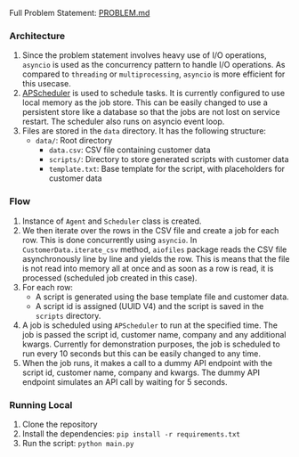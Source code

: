 Full Problem Statement: [PROBLEM.md](PROBLEM.md)

### Architecture
1. Since the problem statement involves heavy use of I/O operations, `asyncio` is used as the concurrency pattern to handle I/O operations. As compared to `threading` or `multiprocessing`, `asyncio` is more efficient for this usecase.
2. [APScheduler](https://github.com/agronholm/apscheduler) is used to schedule tasks. It is currently configured to use local memory as the job store. This can be easily changed to use a persistent store like a database so that the jobs are not lost on service restart. The scheduler also runs on asyncio event loop.
3. Files are stored in the `data` directory. It has the following structure:
    - `data/`: Root directory
        - `data.csv`: CSV file containing customer data
        - `scripts/`: Directory to store generated scripts with customer data
        - `template.txt`: Base template for the script, with placeholders for customer data

### Flow
1. Instance of `Agent` and `Scheduler` class is created.
2. We then iterate over the rows in the CSV file and create a job for each row. This is done concurrently using `asyncio`. In `CustomerData.iterate_csv` method, `aiofiles` package reads the CSV file asynchronously line by line and yields the row. This is means that the file is not read into memory all at once and as soon as a row is read, it is processed (scheduled job created in this case).
3. For each row: 
    - A script is generated using the base template file and customer data.
    - A script id is assigned (UUID V4) and the script is saved in the `scripts` directory.
4. A job is scheduled using `APScheduler` to run at the specified time. The job is passed the script id, customer name, company and any additional kwargs. Currently for demonstration purposes, the job is scheduled to run every 10 seconds but this can be easily changed to any time.
5. When the job runs, it makes a call to a dummy API endpoint with the script id, customer name, company and kwargs. The dummy API endpoint simulates an API call by waiting for 5 seconds.

### Running Local
1. Clone the repository
2. Install the dependencies: `pip install -r requirements.txt`
3. Run the script: `python main.py`